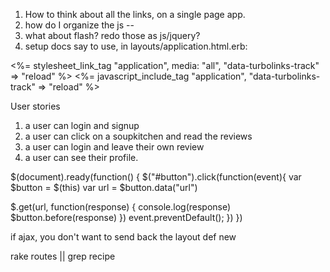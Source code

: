 1. How to think about all the links, on a single page app. 
2. how do I organize the js -- 
3. what about flash? redo those as js/jquery? 
4. setup docs say to use, in layouts/application.html.erb: 

<%= stylesheet_link_tag "application", media: "all", "data-turbolinks-track" => "reload" %>
<%= javascript_include_tag "application", "data-turbolinks-track" => "reload" %>


User stories
1. a user can login and signup
2. a user can click on a soupkitchen and read the reviews
3. a user can login and leave their own review
4. a user can see their profile. 





<p id="soupkitchen-<%= soupkitchen.id %>-id" ></p>
        <p id="soupkitchen-<%= soupkitchen.name %>-name"</p>
        <p id="soupkitchen-<%= soupkitchen.address %>-address"</p>


$(document).ready(function() {
  $("#button").click(function(event){
  var $button = $(this)
  var url = $button.data("url")

  $.get(url, function(response) {
  console.log(response)
  $button.before(response)
})
  event.preventDefault();
})
})

if ajax, you don't want to send back the layout
def new 


rake routes || grep recipe

